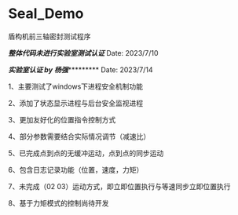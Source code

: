 # Seal_Demo

盾构机前三轴密封测试程序

*****************整体代码未进行实验室测试认证*****************
Date: 2023/7/10

*****************实验室认证 by 杨强**************************
Date: 2023/7/14



1、主要测试了windows下进程安全机制功能

2、添加了状态显示进程与后台安全监视进程

3、更加友好化的位置指令控制方式

4、部分参数需要结合实际情况调节（减速比）

5、已完成点到点的无缓冲运动，点到点的同步运动

6、包含日志记录功能（位置，速度，力矩）

7、未完成（02 03）运动方式，即立即位置执行与等速同步立即位置执行

8、基于力矩模式的控制尚待开发

